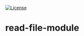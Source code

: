 [![License](https://img.shields.io/badge/License-Apache%202.0-blue.svg)](https://opensource.org/licenses/Apache-2.0)

# read-file-module
